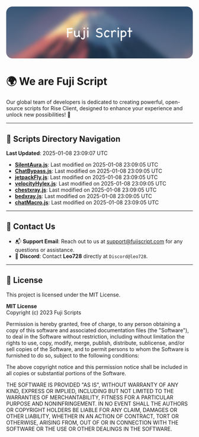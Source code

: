 ![Banner](.github/b.webp)

# 🌍 **We are Fuji Script**

Our global team of developers is dedicated to creating powerful, open-source scripts for Rise Client, designed to enhance your experience and unlock new possibilities! 🌟

---
<!-- SCRIPTS_NAVIGATION_START -->
## 📂 **Scripts Directory Navigation**

**Last Updated**: 2025-01-08 23:09:07 UTC

- **[SilentAura.js](scripts/SilentAura.js)**: Last modified on 2025-01-08 23:09:05 UTC
- **[ChatBypass.js](scripts/ChatBypass.js)**: Last modified on 2025-01-08 23:09:05 UTC
- **[jetpackFly.js](scripts/jetpackFly.js)**: Last modified on 2025-01-08 23:09:05 UTC
- **[velocityHylex.js](scripts/velocityHylex.js)**: Last modified on 2025-01-08 23:09:05 UTC
- **[chestxray.js](scripts/chestxray.js)**: Last modified on 2025-01-08 23:09:05 UTC
- **[bedxray.js](scripts/bedxray.js)**: Last modified on 2025-01-08 23:09:05 UTC
- **[chatMacro.js](scripts/chatMacro.js)**: Last modified on 2025-01-08 23:09:05 UTC

<!-- SCRIPTS_NAVIGATION_END -->

---

## 💬 **Contact Us**  
- 📬 **Support Email**: Reach out to us at [support@fujiscript.com](mailto:support@fujiscript.com) for any questions or assistance.  
- 💬 **Discord**: Contact **Leo728** directly at `Discord@leo728`.

---

## 📜 **License**

This project is licensed under the MIT License.  

**MIT License**  
Copyright (c) 2023 Fuji Scripts  

Permission is hereby granted, free of charge, to any person obtaining a copy of this software and associated documentation files (the "Software"), to deal in the Software without restriction, including without limitation the rights to use, copy, modify, merge, publish, distribute, sublicense, and/or sell copies of the Software, and to permit persons to whom the Software is furnished to do so, subject to the following conditions:  

The above copyright notice and this permission notice shall be included in all copies or substantial portions of the Software.  

THE SOFTWARE IS PROVIDED "AS IS", WITHOUT WARRANTY OF ANY KIND, EXPRESS OR IMPLIED, INCLUDING BUT NOT LIMITED TO THE WARRANTIES OF MERCHANTABILITY, FITNESS FOR A PARTICULAR PURPOSE AND NONINFRINGEMENT. IN NO EVENT SHALL THE AUTHORS OR COPYRIGHT HOLDERS BE LIABLE FOR ANY CLAIM, DAMAGES OR OTHER LIABILITY, WHETHER IN AN ACTION OF CONTRACT, TORT OR OTHERWISE, ARISING FROM, OUT OF OR IN CONNECTION WITH THE SOFTWARE OR THE USE OR OTHER DEALINGS IN THE SOFTWARE.  
